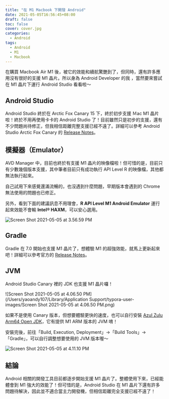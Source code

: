 ```yaml
---
title: "在 M1 Macbook 下開發 Android"
date: 2021-05-05T16:56:45+08:00
draft: false
toc: false
cover: cover.jpg
categories: 
  - Android
tags:
  - Android
  - M1
  - Macbook
---
```


在購買 Macbook Air M1 後，被它的效能和續航驚艷到了，但同時，還有許多應用沒有很好的支援 M1 晶片。所以身為 Android Developer 的我 ，當然要來嘗試在 M1 晶片下運行 Android Studio 看看啦～
<!--more-->

## Android Studio

Android Studio 終於在 Arctic Fox Canary 15 下，終於初步支援 Ｍac M1 晶片啦！終於不用再使用卡卡的 Android Studio 了！目前雖然只是初步的支援，還有不少問題尚待修正，但我相信距離完整支援已經不遠了。詳細可以參考 Android Studio Arctic Fox Canary 的 [Release Notes](https://androidstudio.googleblog.com/2021/04/android-studio-arctic-fox-canary-15.html)。

## 模擬器（Emulator）

AVD Manager 中，目前也終於有支援 M1 晶片的映像檔啦！但可惜的是，目前只有少數幾個版本支援，其中筆者目前只有成功執行 API Level R 的映像檔，其他都無法執行起來。

自己試用下來感覺還滿流暢的，也沒遇到什麼問題，早期版本會遇到的 Chrome 無法使用的問題也已修正。

另外，看到下面的建議訊息不用理會，**R API Level M1 Android Emulator** 運行起來效能不會輸 **Intel® HAXM**，可以安心選用。

![Screen Shot 2021-05-05 at 3.56.59 PM](https://i.imgur.com/TBB18iO.png)

## Gradle

Gradle 在 7.0 開始也支援 M1 晶片了，想體驗 M1 的超強效能，就馬上更新起來吧！詳細可以參考官方的 [Release Notes](https://docs.gradle.org/7.0/release-notes.html)。

## JVM

Android Studio Canary 裡的 JDK 也支援 M1 晶片囉！

![Screen Shot 2021-05-05 at 4.06.50 PM](/Users/yaoandy107/Library/Application Support/typora-user-images/Screen Shot 2021-05-05 at 4.06.50 PM.png)

如果不是使用 Canary 版本，但想要體驗更快的速度，也可以自行安裝 [Azul Zulu Arm64 Open JDK](https://www.azul.com/downloads/zulu-community/?version=java-8-lts&os=macos&architecture=arm-64-bit&package=jdk)，它有提供 M1 ARM 版本的 JVM 唷！

安裝完後，前往「Build, Execution, Deployment」->「Build Tools」->「Gradle」，可以自行調整想要使用的 JVM 版本喔～

![Screen Shot 2021-05-05 at 4.11.10 PM](https://i.imgur.com/TnmpmMG.png)

## 結論

Android 相關的開發工具目前都逐步開始支援 M1 晶片了。整體使用下來，已經能體會到 M1 強大的效能了！但可惜的是，Android Studio 在 M1 晶片下還有許多問題待解決，因此並不適合當主力開發機，但相信距離完全支援已經不遠了！